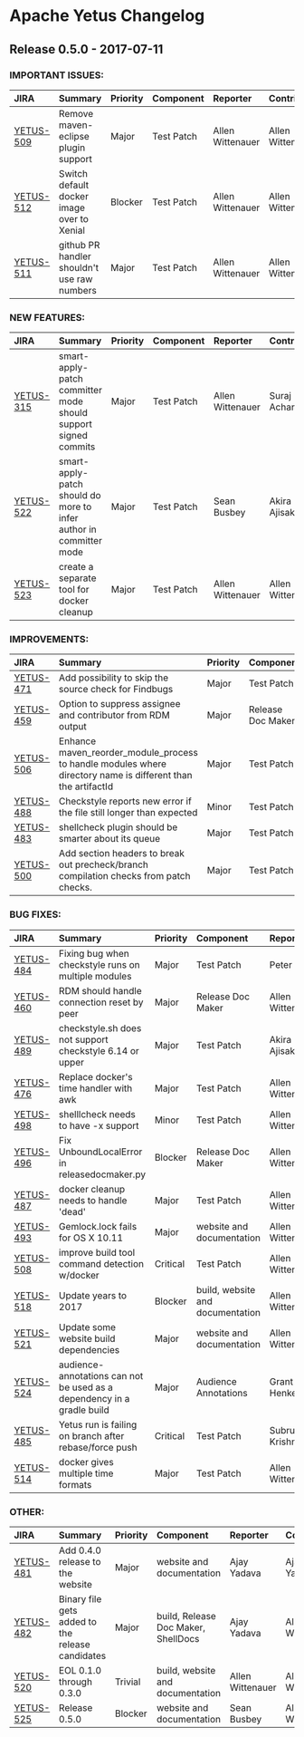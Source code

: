 
<!---
# Licensed to the Apache Software Foundation (ASF) under one
# or more contributor license agreements.  See the NOTICE file
# distributed with this work for additional information
# regarding copyright ownership.  The ASF licenses this file
# to you under the Apache License, Version 2.0 (the
# "License"); you may not use this file except in compliance
# with the License.  You may obtain a copy of the License at
#
#     http://www.apache.org/licenses/LICENSE-2.0
#
# Unless required by applicable law or agreed to in writing, software
# distributed under the License is distributed on an "AS IS" BASIS,
# WITHOUT WARRANTIES OR CONDITIONS OF ANY KIND, either express or implied.
# See the License for the specific language governing permissions and
# limitations under the License.
-->
# Apache Yetus Changelog

## Release 0.5.0 - 2017-07-11



### IMPORTANT ISSUES:

| JIRA | Summary | Priority | Component | Reporter | Contributor |
|:---- |:---- | :--- |:---- |:---- |:---- |
| [YETUS-509](https://issues.apache.org/jira/browse/YETUS-509) | Remove maven-eclipse plugin support |  Major | Test Patch | Allen Wittenauer | Allen Wittenauer |
| [YETUS-512](https://issues.apache.org/jira/browse/YETUS-512) | Switch default docker image over to Xenial |  Blocker | Test Patch | Allen Wittenauer | Allen Wittenauer |
| [YETUS-511](https://issues.apache.org/jira/browse/YETUS-511) | github PR handler shouldn't use raw numbers |  Major | Test Patch | Allen Wittenauer | Allen Wittenauer |


### NEW FEATURES:

| JIRA | Summary | Priority | Component | Reporter | Contributor |
|:---- |:---- | :--- |:---- |:---- |:---- |
| [YETUS-315](https://issues.apache.org/jira/browse/YETUS-315) | smart-apply-patch committer mode should support signed commits |  Major | Test Patch | Allen Wittenauer | Suraj Acharya |
| [YETUS-522](https://issues.apache.org/jira/browse/YETUS-522) | smart-apply-patch should do more to infer author in committer mode |  Major | Test Patch | Sean Busbey | Akira Ajisaka |
| [YETUS-523](https://issues.apache.org/jira/browse/YETUS-523) | create a separate tool for docker cleanup |  Major | Test Patch | Allen Wittenauer | Allen Wittenauer |


### IMPROVEMENTS:

| JIRA | Summary | Priority | Component | Reporter | Contributor |
|:---- |:---- | :--- |:---- |:---- |:---- |
| [YETUS-471](https://issues.apache.org/jira/browse/YETUS-471) | Add possibility to skip the source check for Findbugs |  Major | Test Patch | Peter Vary | Peter Vary |
| [YETUS-459](https://issues.apache.org/jira/browse/YETUS-459) | Option to suppress assignee and contributor from RDM output |  Major | Release Doc Maker | Allen Wittenauer | Suraj Acharya |
| [YETUS-506](https://issues.apache.org/jira/browse/YETUS-506) | Enhance maven\_reorder\_module\_process to handle modules where directory name is different than the artifactId |  Major | Test Patch | Peter Vary | Peter Vary |
| [YETUS-488](https://issues.apache.org/jira/browse/YETUS-488) | Checkstyle reports new error if the file still longer than expected |  Minor | Test Patch | Peter Vary | Peter Vary |
| [YETUS-483](https://issues.apache.org/jira/browse/YETUS-483) | shellcheck plugin should be smarter about its queue |  Major | Test Patch | Allen Wittenauer | Allen Wittenauer |
| [YETUS-500](https://issues.apache.org/jira/browse/YETUS-500) | Add section headers to break out precheck/branch compilation checks from patch checks. |  Major | Test Patch | Allen Wittenauer | Allen Wittenauer |


### BUG FIXES:

| JIRA | Summary | Priority | Component | Reporter | Contributor |
|:---- |:---- | :--- |:---- |:---- |:---- |
| [YETUS-484](https://issues.apache.org/jira/browse/YETUS-484) | Fixing bug when checkstyle runs on multiple modules |  Major | Test Patch | Peter Vary | Peter Vary |
| [YETUS-460](https://issues.apache.org/jira/browse/YETUS-460) | RDM should handle connection reset by peer |  Major | Release Doc Maker | Allen Wittenauer | Adam Faris |
| [YETUS-489](https://issues.apache.org/jira/browse/YETUS-489) | checkstyle.sh does not support checkstyle 6.14 or upper |  Major | Test Patch | Akira Ajisaka | Akira Ajisaka |
| [YETUS-476](https://issues.apache.org/jira/browse/YETUS-476) | Replace docker's time handler with awk |  Major | Test Patch | Allen Wittenauer | Akira Ajisaka |
| [YETUS-498](https://issues.apache.org/jira/browse/YETUS-498) | shelllcheck needs to have -x support |  Minor | Test Patch | Allen Wittenauer | Allen Wittenauer |
| [YETUS-496](https://issues.apache.org/jira/browse/YETUS-496) | Fix UnboundLocalError in releasedocmaker.py |  Blocker | Release Doc Maker | Allen Wittenauer | Akira Ajisaka |
| [YETUS-487](https://issues.apache.org/jira/browse/YETUS-487) | docker cleanup needs to handle 'dead' |  Major | Test Patch | Allen Wittenauer | Suraj Acharya |
| [YETUS-493](https://issues.apache.org/jira/browse/YETUS-493) | Gemlock.lock fails for OS X 10.11 |  Major | website and documentation | Allen Wittenauer | Allen Wittenauer |
| [YETUS-508](https://issues.apache.org/jira/browse/YETUS-508) | improve build tool command detection w/docker |  Critical | Test Patch | Allen Wittenauer | Allen Wittenauer |
| [YETUS-518](https://issues.apache.org/jira/browse/YETUS-518) | Update years to 2017 |  Blocker | build, website and documentation | Allen Wittenauer | Allen Wittenauer |
| [YETUS-521](https://issues.apache.org/jira/browse/YETUS-521) | Update some website build dependencies |  Major | website and documentation | Allen Wittenauer | Allen Wittenauer |
| [YETUS-524](https://issues.apache.org/jira/browse/YETUS-524) | audience-annotations can not be used as a dependency in a gradle build |  Major | Audience Annotations | Grant Henke | Grant Henke |
| [YETUS-485](https://issues.apache.org/jira/browse/YETUS-485) | Yetus run is failing on branch after rebase/force push |  Critical | Test Patch | Subru Krishnan | Subru Krishnan |
| [YETUS-514](https://issues.apache.org/jira/browse/YETUS-514) | docker gives multiple time formats |  Major | Test Patch | Allen Wittenauer | Allen Wittenauer |


### OTHER:

| JIRA | Summary | Priority | Component | Reporter | Contributor |
|:---- |:---- | :--- |:---- |:---- |:---- |
| [YETUS-481](https://issues.apache.org/jira/browse/YETUS-481) | Add 0.4.0 release to the website |  Major | website and documentation | Ajay Yadava | Ajay Yadava |
| [YETUS-482](https://issues.apache.org/jira/browse/YETUS-482) | Binary file gets added to the release candidates |  Major | build, Release Doc Maker, ShellDocs | Ajay Yadava | Allen Wittenauer |
| [YETUS-520](https://issues.apache.org/jira/browse/YETUS-520) | EOL 0.1.0 through 0.3.0 |  Trivial | build, website and documentation | Allen Wittenauer | Allen Wittenauer |
| [YETUS-525](https://issues.apache.org/jira/browse/YETUS-525) | Release 0.5.0 |  Blocker | website and documentation | Sean Busbey | Allen Wittenauer |


